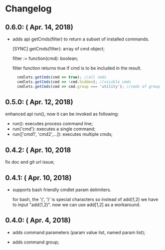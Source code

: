 Changelog
=========

0.6.0: ( Apr. 14, 2018)
-----------------------

* adds api getCmds(filter) to return a subset of installed commands.

  [SYNC] getCmds(filter): array of cmd object;

  filter := function(cmd): boolean;

  filter function returns true if cmd is to be included in the result.

  ```javascript
    cmdlets.getCmds(cmd => true); //all cmds
    cmdlets.getCmds(cmd => !cmd.hidden); //visible cmds
    cmdlets.getCmds(cmd => cmd.group === 'utility'); //cmds of group utility
  ```



0.5.0: ( Apr. 12, 2018)
-----------------------

  enhanced api run(), now it can be invoked as following:

* run(): executes process command line;
* run('cmd'): executes a single command;
* run(['cmd1', 'cmd2',...]): executes multiple cmds;


0.4.2: ( Apr. 10, 2018
-----------------------

  fix doc and git url issue;

0.4.1: ( Apr. 10, 2018)
-----------------------

* supports bash friendly cmdlet param delimiters.

  for bash, the '(', ')' is special characters so instead of add(1,2) we have to input "add(1,2)".
  now we can use add[1,2] as a workaround.

0.4.0: ( Apr. 4, 2018)
----------------------

* adds command parameters (param value list, named param list);

* adds command group;
